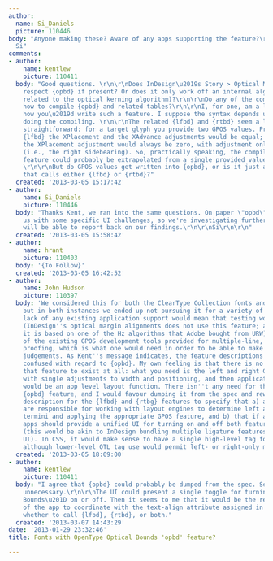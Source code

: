 ```yaml
---
author:
  name: Si_Daniels
  picture: 110446
body: "Anyone making these? Aware of any apps supporting the feature?\r\n\r\nCheers,
  Si"
comments:
- author:
    name: kentlew
    picture: 110411
  body: "Good questions. \r\n\r\nDoes InDesign\u2019s Story > Optical Margin Alignment
    respect {opbd} if present? Or does it only work off an internal algorithm (presumably
    related to the optical kerning algorithm)?\r\n\r\nDo any of the common tools know
    how to compile {opbd} and related tables?\r\n\r\nI, for one, am a little unclear
    how you\u2019d write such a feature. I suppose the syntax depends upon the tool
    doing the compiling. \r\n\r\nThe related {lfbd} and {rtbd} seem a little more
    straightforward: for a target glyph you provide two GPOS values. Presumably, for
    {lfbd} the XPlacement and the XAdvance adjustments would be equal; and for {rtbd}
    the XPlacement adjustment would always be zero, with adjustment only to XAdvance
    (i.e., the right sidebearing). So, practically speaking, the compilation of these
    feature could probably be extrapolated from a single provided value in each case.
    \r\n\r\nBut do GPOS values get written into {opbd}, or is it just a coverage table
    that calls either {lfbd} or {rtbd}?"
  created: '2013-03-05 15:17:42'
- author:
    name: Si_Daniels
    picture: 110446
  body: "Thanks Kent, we ran into the same questions. On paper \"opbd\" might help
    us with some specific UI challenges, so we're investigating further. Hopefully
    will be able to report back on our findings.\r\n\r\nSi\r\n\r\n"
  created: '2013-03-05 15:58:42'
- author:
    name: hrant
    picture: 110403
  body: '{To Follow}'
  created: '2013-03-05 16:42:52'
- author:
    name: John Hudson
    picture: 110397
  body: 'We considered this for both the ClearType Collection fonts and for Gabriola,
    but in both instances we ended up not pursuing it for a variety of reasons. The
    lack of any existing application support would mean that testing would be problematic
    (InDesign''s optical margin alignments does not use this feature; as I recall
    it is based on one of the Hz algorithms that Adobe bought from URW), and none
    of the existing GPOS development tools provided for multiple-line, left- and right-aligned
    proofing, which is what one would need in order to be able to make the necessary
    judgements. As Kent''s message indicates, the feature descriptions are somewhat
    confused with regard to {opbd}. My own feeling is that there is no reason for
    that feature to exist at all: what you need is the left and right GPOS features
    with single adjustments to width and positioning, and then application of these
    would be an app level layout function. There isn''t any need for the intermediary
    {opbd} feature, and I would favour dumping it from the spec and rewording the
    description for the {lfbd} and {rtbg} features to specify that a) applications
    are responsible for working with layout engines to determine left and right line
    termini and applying the appropriate GPOS feature, and b) that if appropriate
    apps should provide a unified UI for turning on and off both features together
    (this would be akin to InDesign bundling multiple ligature features under a single
    UI). In CSS, it would make sense to have a single high-level tag for optical margins,
    although lower-level OTL tag use would permit left- or right-only margin alignment.'
  created: '2013-03-05 18:09:00'
- author:
    name: kentlew
    picture: 110411
  body: "I agree that {opbd} could probably be dumped from the spec. Seems completely
    unnecessary.\r\n\r\nThe UI could present a single toggle for turning \u201COptical
    Bounds\u201D on or off. Then it seems to me that it would be the responsibility
    of the app to coordinate with the text-align attribute assigned in order to determine
    whether to call {lfbd}, {rtbd}, or both."
  created: '2013-03-07 14:43:29'
date: '2013-01-29 23:32:46'
title: Fonts with OpenType Optical Bounds 'opbd' feature?

---
```

